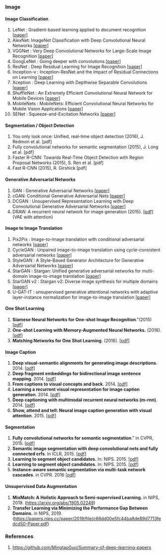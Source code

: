 ### Image


#### Image Classification
1. LeNet : Gradient-based learning applied to document recognition [[paper]](http://vision.stanford.edu/cs598_spring07/papers/Lecun98.pdf)
2. AlexNet: ImageNet Classification with Deep Convolutional Neural Networks [[paper]](https://dl.acm.org/doi/pdf/10.1145/3065386)
3. VGGNet : Very Deep Convolutional Networks for Large-Scale Image Recognition [[paper]](http://cn.arxiv.org/pdf/1409.1556v6)
4. GoogLeNet : Going deeper with convolutions [[paper]](http://cn.arxiv.org/pdf/1409.4842v1)
5. ResNet : Deep Residual Learning for Image Recognition [[paper]](http://cn.arxiv.org/pdf/1512.03385v1)
6. Inception-v : Inception-ResNet and the Impact of Residual Connections on Learning [[paper]](http://cn.arxiv.org/pdf/1602.07261v2)
7. Xception : Deep Learning with Depthwise Separable Convolutions [[paper]](http://cn.arxiv.org/pdf/1610.02357v3)
8. ShuffleNet : An Extremely Efficient Convolutional Neural Network for Mobile Devices [[paper]](http://cn.arxiv.org/pdf/1707.01083v2)
9. MobileNets : MobileNets: Efficient Convolutional Neural Networks for Mobile Vision Applications [[paper]](http://cn.arxiv.org/pdf/1704.04861v1)
10. SENet : Squeeze-and-Excitation Networks [[paper]](http://cn.arxiv.org/pdf/1709.01507)

#### Segmentation / Object Detection
1. You only look once: Unified, real-time object detection (2016), J. Redmon et al. [pdf]
2. Fully convolutional networks for semantic segmentation (2015), J. Long et al. [pdf]
3. Faster R-CNN: Towards Real-Time Object Detection with Region Proposal Networks (2015), S. Ren et al. [pdf]
4. Fast R-CNN (2015), R. Girshick [pdf]

#### Generative Adversarial Networks
1. GAN : Generative Adversarial Networks [[paper]](https://arxiv.org/abs/1406.2661)
2. cGAN: Conditional Generative Adversarial Nets [[paper]](http://cn.arxiv.org/pdf/1411.1784)
3. DCGAN : Unsupervised Representation Learning with Deep Convolutional Generative Adversarial Networks [[paper]](https://arxiv.org/abs/1511.06434)
4. DRAW: A recurrent neural network for image generation (2015). [[pdf]](http://jmlr.org/proceedings/papers/v37/gregor15.pdf) (VAE with attention)

#### Image to Image Translation
1. Pix2Pix : Image-to-image translation with conditional adversarial networks [[paper]](https://openaccess.thecvf.com/content_cvpr_2017/papers/Isola_Image-To-Image_Translation_With_CVPR_2017_paper.pdf)
2. CycleGAN : Unpaired image-to-image translation using cycle-consistent adversarial networks [[paper]](https://openaccess.thecvf.com/content_ICCV_2017/papers/Zhu_Unpaired_Image-To-Image_Translation_ICCV_2017_paper.pdf)
3. StyleGAN : A Style-Based Generator Architecture for Generative Adversarial Networks [[paper]](https://arxiv.org/abs/1812.04948)
4. StarGAN : Stargan: Unified generative adversarial networks for multi-domain image-to-image translation [[paper]](https://openaccess.thecvf.com/content_cvpr_2018/papers/Choi_StarGAN_Unified_Generative_CVPR_2018_paper.pdf)
5. StarGAN v2 : Stargan v2: Diverse image synthesis for multiple domains [[paper]](https://openaccess.thecvf.com/content_CVPR_2020/papers/Choi_StarGAN_v2_Diverse_Image_Synthesis_for_Multiple_Domains_CVPR_2020_paper.pdf)
6. U-GAT-IT : unsupervised generative attentional networks with adaptive layer-instance normalization for image-to-image translation [[paper]](https://arxiv.org/pdf/1907.10830)

#### One Shot Learning
1. **Siamese Neural Networks for One-shot Image Recognition**."(2015) [[pdf]](http://www.cs.utoronto.ca/~gkoch/files/msc-thesis.pdf)
2. **One-shot Learning with Memory-Augmented Neural Networks.** (2016). [[pdf]](http://arxiv.org/pdf/1605.06065)
3. **Matching Networks for One Shot Learning**. (2016). [[pdf]]([https://arxiv.org/pdf/1606.04080)

#### Image Caption

1. **Deep visual-semantic alignments for generating image descriptions**. 2014. [[pdf]](https://cs.stanford.edu/people/karpathy/cvpr2015.pdf)
2. **Deep fragment embeddings for bidirectional image sentence mapping**. 2014. [[pdf]](https://arxiv.org/pdf/1406.5679v1.pdf)
3. **From captions to visual concepts and back**. 2014. [[pdf]](https://arxiv.org/pdf/1411.4952v3.pdf)
4. **Learning a recurrent visual representation for image caption generation**.  2014. [[pdf]](https://arxiv.org/pdf/1411.5654v1.pdf)
5. **Deep captioning with multimodal recurrent neural networks (m-rnn)**. 2014. [[pdf]](https://arxiv.org/pdf/1412.6632v5.pdf)
6. **Show, attend and tell: Neural image caption generation with visual attention**. 2015. [[pdf]](https://arxiv.org/pdf/1502.03044v3.pdf)

#### Segmentation

1. **Fully convolutional networks for semantic segmentation**.” in CVPR, 2015. [[pdf]](https://arxiv.org/pdf/1411.4038v2.pdf) 
2. **Semantic image segmentation with deep convolutional nets and fully connected crfs**. In ICLR, 2015. [[pdf]](https://arxiv.org/pdf/1606.00915v1.pdf) 
3. **Learning to segment object candidates.** In: NIPS. 2015. [[pdf]](https://arxiv.org/pdf/1506.06204v2.pdf) 
4. **Learning to segment object candidates.**  In: NIPS. 2015. [[pdf]](https://arxiv.org/pdf/1506.06204v2.pdf)
5. **Instance-aware semantic segmentation via multi-task network cascades**. in CVPR. 2016 [[pdf]](https://arxiv.org/pdf/1512.04412v1.pdf)

#### Unsupervised Data Augmentation

1. **MixMatch: A Holistic Approach to Semi-supervised Learning.** in NIPS, 2019. 
(https://arxiv.org/abs/1905.02249)
2. **Transfer Learning via Minimizing the Performance Gap Between Domains.** in NIPS, 2019.
(https://papers.nips.cc/paper/2019/file/c66dd00e5fc44ba8de89d7713fedcd50-Paper.pdf)

### References
1. https://github.com/MingtaoGuo/Summary-of-deep-learning-papers
